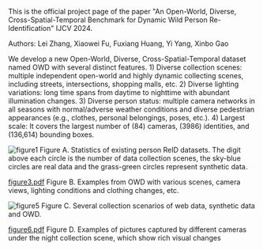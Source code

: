 This is the official project page of the paper "An Open-World, Diverse, Cross-Spatial-Temporal Benchmark for Dynamic Wild Person Re-Identification" IJCV 2024. 


Authors: Lei Zhang, Xiaowei Fu, Fuxiang Huang, Yi Yang, Xinbo Gao


We develop a new Open-World, Diverse, Cross-Spatial-Temporal dataset named OWD with several distinct features. 1) Diverse collection scenes: multiple independent open-world and highly dynamic collecting scenes, including streets, intersections, shopping malls, etc. 2) Diverse lighting variations: long time spans from daytime to nighttime with abundant illumination changes. 3) Diverse person status: multiple camera networks in all seasons with normal/adverse weather conditions and diverse pedestrian appearances (e.g., clothes, personal belongings, poses, etc.). 4) Largest scale: It covers the largest number of (84) cameras, (3986) identities, and (136,614) bounding boxes. 

![figure1](https://github.com/fxw13/OWD/assets/49396443/d236596f-e7e3-4969-ab3f-2dc0d0631b01)
Figure A. Statistics of existing person ReID datasets. The digit above each circle is the number of data collection scenes, the sky-blue circles are real data and the grass-green circles represent synthetic data.

[figure3.pdf](https://github.com/fxw13/OWD/files/14810833/figure3.pdf)
Figure B. Examples from OWD with various scenes, camera views, lighting conditions and clothing changes, etc.

![figure5](https://github.com/fxw13/OWD/assets/49396443/aeb2401a-ca77-40c9-aab8-5c81d3b4dbcd)
Figure C. Several collection scenarios of web data, synthetic data and OWD.

[figure6.pdf](https://github.com/fxw13/OWD/files/14810888/figure6.pdf)
Figure D. Examples of pictures captured by different cameras under the night collection scene, which show rich visual changes
